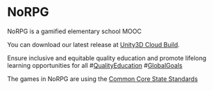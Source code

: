# NoRPG
NoRPG is a gamified elementary school MOOC 

You can download our latest release at [Unity3D Cloud Build](https://developer.cloud.unity3d.com/build/orgs/xnappy/projects/norpg/).

Ensure inclusive and equitable quality education and promote lifelong learning opportunities for all #[QualityEducation](http://www.globalgoals.org/global-goals/quality-education/) #[GlobalGoals](http://www.globalgoals.org/)

The games in NoRPG are using the [Common Core State Standards](http://www.corestandards.org/)
